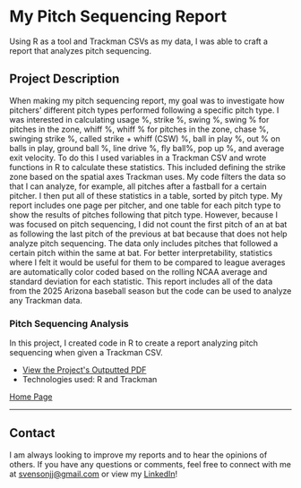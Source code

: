 # My Pitch Sequencing Report

Using R as a tool and Trackman CSVs as my data, I was able to craft a report that analyzes pitch sequencing.

## Project Description

When making my pitch sequencing report, my goal was to investigate how pitchers’ different pitch types performed following a specific pitch type. I was interested in calculating usage %, strike %, swing %, swing % for pitches in the zone, whiff %, whiff % for pitches in the zone, chase %, swinging strike %, called strike + whiff (CSW) %, ball in play %, out % on balls in play, ground ball %, line drive %, fly ball%, pop up %, and average exit velocity. To do this I used variables in a Trackman CSV and wrote functions in R to calculate these statistics. This included defining the strike zone based on the spatial axes Trackman uses. My code filters the data so that I can analyze, for example, all pitches after a fastball for a certain pitcher. I then put all of these statistics in a table, sorted by pitch type. My report includes one page per pitcher, and one table for each pitch type to show the results of pitches following that pitch type. However, because I was focused on pitch sequencing, I did not count the first pitch of an at bat as following the last pitch of the previous at bat because that does not help analyze pitch sequencing. The data only includes pitches that followed a certain pitch within the same at bat. For better interpretability, statistics where I felt it would be useful for them to be compared to league averages are automatically color coded based on the rolling NCAA average and standard deviation for each statistic. This report includes all of the data from the 2025 Arizona baseball season but the code can be used to analyze any Trackman data.

### Pitch Sequencing Analysis
In this project, I created code in R to create a report analyzing pitch sequencing when given a Trackman CSV.

- [View the Project's Outputted PDF](https://github.com/jjsvenson/jj-svenson-baseball-analytics/blob/6d52ec99b18b91dad9d6e2813f8733d169efa4c3/Arizona%20Wildcats%20Pitch%20Sequencing%20Report.pdf)
- Technologies used: R and Trackman

[Home Page](index.md)

---

## Contact

I am always looking to improve my reports and to hear the opinions of others. If you have any questions or comments, feel free to connect with me at [svensonjj@gmail.com](mailto:svensonjj@gmail.com) or view my [LinkedIn](https://www.linkedin.com/in/john-jj-svenson/)!
